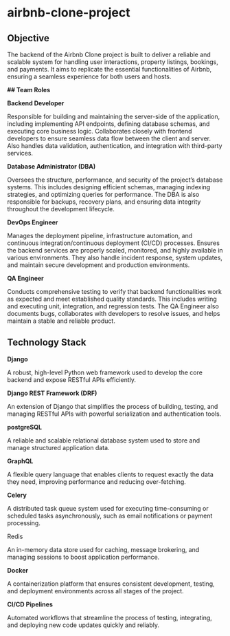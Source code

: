 # airbnb-clone-project

## **Objective**

The backend of the Airbnb Clone project is built to deliver a reliable and scalable system for handling user interactions, property listings, bookings, and payments. It aims to replicate the essential functionalities of Airbnb, ensuring a seamless experience for both users and hosts.


**## Team Roles**

**Backend Developer**

Responsible for building and maintaining the server-side of the application, including implementing API endpoints, defining database schemas, and executing core business logic. Collaborates closely with frontend developers to ensure seamless data flow between the client and server. Also handles data validation, authentication, and integration with third-party services.

**Database Administrator (DBA)**

Oversees the structure, performance, and security of the project’s database systems. This includes designing efficient schemas, managing indexing strategies, and optimizing queries for performance. The DBA is also responsible for backups, recovery plans, and ensuring data integrity throughout the development lifecycle.

**DevOps Engineer**

Manages the deployment pipeline, infrastructure automation, and continuous integration/continuous deployment (CI/CD) processes. Ensures the backend services are properly scaled, monitored, and highly available in various environments. They also handle incident response, system updates, and maintain secure development and production environments.

**QA Engineer**

Conducts comprehensive testing to verify that backend functionalities work as expected and meet established quality standards. This includes writing and executing unit, integration, and regression tests. The QA Engineer also documents bugs, collaborates with developers to resolve issues, and helps maintain a stable and reliable product.



## **Technology Stack**


**Django**

A robust, high-level Python web framework used to develop the core backend and expose RESTful APIs efficiently.

**Django REST Framework (DRF)**

An extension of Django that simplifies the process of building, testing, and managing RESTful APIs with powerful serialization and authentication tools.

**postgreSQL**

A reliable and scalable relational database system used to store and manage structured application data.

**GraphQL**

A flexible query language that enables clients to request exactly the data they need, improving performance and reducing over-fetching.

**Celery**

A distributed task queue system used for executing time-consuming or scheduled tasks asynchronously, such as email notifications or payment processing.

Redis

An in-memory data store used for caching, message brokering, and managing sessions to boost application performance.

**Docker**

A containerization platform that ensures consistent development, testing, and deployment environments across all stages of the project.

**CI/CD Pipelines**

Automated workflows that streamline the process of testing, integrating, and deploying new code updates quickly and reliably.